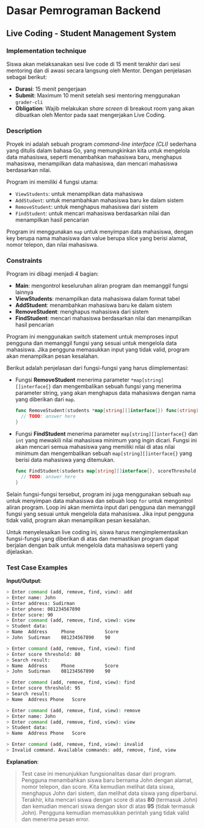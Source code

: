 # Dasar Pemrograman Backend

## Live Coding - Student Management System

### Implementation technique

Siswa akan melaksanakan sesi live code di 15 menit terakhir dari sesi mentoring dan di awasi secara langsung oleh Mentor. Dengan penjelasan sebagai berikut:

- **Durasi**: 15 menit pengerjaan
- **Submit**: Maximum 10 menit setelah sesi mentoring menggunakan `grader-cli`
- **Obligation**: Wajib melakukan _share screen_ di breakout room yang akan dibuatkan oleh Mentor pada saat mengerjakan Live Coding.

### Description

Proyek ini adalah sebuah program _command-line interface (CLI)_ sederhana yang ditulis dalam bahasa Go, yang memungkinkan kita untuk mengelola data mahasiswa, seperti menambahkan mahasiswa baru, menghapus mahasiswa, menampilkan data mahasiswa, dan mencari mahasiswa berdasarkan nilai.

Program ini memiliki 4 fungsi utama:

- `ViewStudents`: untuk menampilkan data mahasiswa
- `AddStudent`: untuk menambahkan mahasiswa baru ke dalam sistem
- `RemoveStudent`: untuk menghapus mahasiswa dari sistem
- `FindStudent`: untuk mencari mahasiswa berdasarkan nilai dan menampilkan hasil pencarian

Program ini menggunakan `map` untuk menyimpan data mahasiswa, dengan key berupa nama mahasiswa dan value berupa slice yang berisi alamat, nomor telepon, dan nilai mahasiswa.

### Constraints

Program ini dibagi menjadi 4 bagian:

- **Main**: mengontrol keseluruhan aliran program dan memanggil fungsi lainnya
- **ViewStudents**: menampilkan data mahasiswa dalam format tabel
- **AddStudent**: menambahkan mahasiswa baru ke dalam sistem
- **RemoveStudent**: menghapus mahasiswa dari sistem
- **FindStudent**: mencari mahasiswa berdasarkan nilai dan menampilkan hasil pencarian

Program ini menggunakan switch statement untuk memproses input pengguna dan memanggil fungsi yang sesuai untuk mengelola data mahasiswa. Jika pengguna memasukkan input yang tidak valid, program akan menampilkan pesan kesalahan.

Berikut adalah penjelasan dari fungsi-fungsi yang harus diimplementasi:

- Fungsi **RemoveStudent** menerima parameter `*map[string][]interface{}` dan mengembalikan sebuah fungsi yang menerima parameter string, yang akan menghapus data mahasiswa dengan nama yang diberikan dari `map`.

  ```go
  func RemoveStudent(students *map[string][]interface{}) func(string) {
    // TODO: answer here
  }
  ```

- Fungsi **FindStudent** menerima parameter `map[string][]interface{}` dan `int` yang mewakili nilai mahasiswa minimum yang ingin dicari. Fungsi ini akan mencari semua mahasiswa yang memiliki nilai di atas nilai minimum dan mengembalikan sebuah `map[string][]interface{}` yang berisi data mahasiswa yang ditemukan.

  ```go
  func FindStudent(students map[string][]interface{}, scoreThreshold int) map[string][]interface{} {
    // TODO: answer here
  }
  ```

Selain fungsi-fungsi tersebut, program ini juga menggunakan sebuah `map` untuk menyimpan data mahasiswa dan sebuah loop `for` untuk mengontrol aliran program. Loop ini akan meminta input dari pengguna dan memanggil fungsi yang sesuai untuk mengelola data mahasiswa. Jika input pengguna tidak valid, program akan menampilkan pesan kesalahan.

Untuk menyelesaikan live coding ini, siswa harus mengimplementasikan fungsi-fungsi yang diberikan di atas dan memastikan program dapat berjalan dengan baik untuk mengelola data mahasiswa seperti yang dijelaskan.

### Test Case Examples

**Input/Output**:

```bash
> Enter command (add, remove, find, view): add
> Enter name: John
> Enter address: Sudirman
> Enter phone: 081234567890
> Enter score: 90
> Enter command (add, remove, find, view): view
> Student data:
> Name  Address     Phone           Score
> John  Sudirman    081234567890    90

> Enter command (add, remove, find, view): find
> Enter score threshold: 80
> Search result:
> Name  Address     Phone           Score
> John  Sudirman    081234567890    90

> Enter command (add, remove, find, view): find
> Enter score threshold: 95
> Search result:
> Name  Address Phone   Score

> Enter command (add, remove, find, view): remove
> Enter name: John
> Enter command (add, remove, find, view): view
> Student data:
> Name  Address Phone   Score

> Enter command (add, remove, find, view): invalid
> Invalid command. Available commands: add, remove, find, view
```

**Explanation**:

> Test case ini menunjukkan fungsionalitas dasar dari program. Pengguna menambahkan siswa baru bernama John dengan alamat, nomor telepon, dan score. Kita kemudian melihat data siswa, menghapus John dari sistem, dan melihat data siswa yang diperbarui. Terakhir, kita mencari siswa dengan score di atas **80** (termasuk John) dan kemudian mencari siswa dengan skor di atas **95** (tidak termasuk John). Pengguna kemudian memasukkan perintah yang tidak valid dan menerima pesan error.
